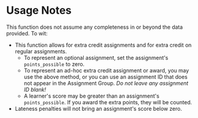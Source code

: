 # Usage Notes

This function does not assume any completeness in or beyond the data provided. To wit:

-   This function allows for extra credit assignments and for extra credit on regular assignments.
    -   To represent an optional assignment, set the assignment's `points_possible` to zero.
    -   To represent an ad-hoc extra credit assignment or award, you may use the above method, or you can use an assignment ID that does not appear in the Assignment Group. _Do not leave any assignment ID blank!_
    -   A learner's score may be greater than an assignment's `points_possible`. If you award the extra points, they will be counted.
-   Lateness penalties will not bring an assignment's score below zero.
